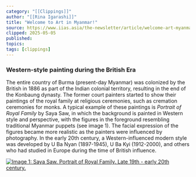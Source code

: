 ```yaml
---
category: "[[Clippings]]"
author: "[[Rina Igarashi]]"
title: "Welcome to Art in Myanmar!"
source: https://www.iias.asia/the-newsletter/article/welcome-art-myanmar
clipped: 2025-05-05
published: 
topics: 
tags: [clippings]
---
```


### Western-style painting during the British Era

The entire country of Burma (present-day Myanmar) was colonized by the British in 1886 as part of the Indian colonial territory, resulting in the end of the Konbaung dynasty. The former court painters started to show their paintings of the royal family at religious ceremonies, such as cremation ceremonies for monks. A typical example of these paintings is *Portrait of Royal Family* by Saya Saw, in which the background is painted in Western style and perspective, with the figures in the foreground resembling traditional Myanmar puppets (see image 1). The facial expression of the figures became more realistic as the painters were influenced by photography. In the early 20th century, a Western-influenced modern style was developed by U Ba Nyan (1897-1945), U Ba Kyi (1912-2000), and others who had studied in Europe during the time of British influence.

[![Image 1: Saya Saw. Portrait of Royal Family. Late 19th - early 20th century. ](/sites/default/files/fukuoka_image-1.jpg "Image 1: Saya Saw. Portrait of Royal Family. Late 19th - early 20th century. ")](/sites/default/files/fukuoka_image-1.jpg)